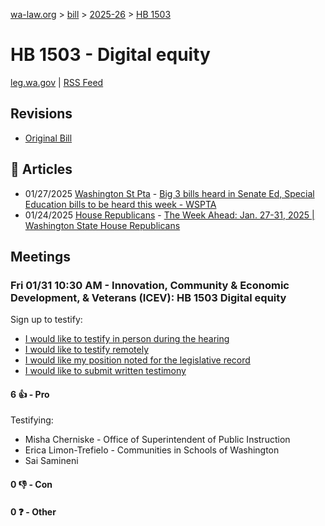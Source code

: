 [wa-law.org](/) > [bill](/bill/) > [2025-26](/bill/2025-26/) > [HB 1503](/bill/2025-26/hb/1503/)

# HB 1503 - Digital equity
[leg.wa.gov](https://app.leg.wa.gov/billsummary?BillNumber=1503&Year=2025&Initiative=false) | [RSS Feed](./rss.xml)

## Revisions
* [Original Bill](1/)

## 📰 Articles
* 01/27/2025 [Washington St Pta](/org/washington_st_pta/) - [Big 3 bills heard in Senate Ed, Special Education bills to be heard this week - WSPTA](https://www.wastatepta.org/2025session-week3/#:~:text=HB%201503)
* 01/24/2025 [House Republicans](/org/house_republicans/) - [The Week Ahead: Jan. 27-31, 2025 | Washington State House Republicans](https://houserepublicans.wa.gov/week/the-week-ahead-jan-27-31-2025/#:~:text=HB%201503)

## Meetings
### Fri 01/31 10:30 AM - Innovation, Community & Economic Development, & Veterans (ICEV): HB 1503 Digital equity
Sign up to testify:
* [I would like to testify in person during the hearing](https://app.leg.wa.gov/csi/Testifier/Add?chamber=House&mId=32580&aId=162091&caId=25167&tId=1)
* [I would like to testify remotely](https://app.leg.wa.gov/csi/Testifier/Add?chamber=House&mId=32580&aId=162091&caId=25167&tId=2)
* [I would like my position noted for the legislative record](https://app.leg.wa.gov/csi/Testifier/Add?chamber=House&mId=32580&aId=162091&caId=25167&tId=3)
* [I would like to submit written testimony](https://app.leg.wa.gov/csi/Testifier/Add?chamber=House&mId=32580&aId=162091&caId=25167&tId=4)

#### 6 👍 - Pro
Testifying:
* Misha Cherniske - Office of Superintendent of Public Instruction
* Erica Limon-Trefielo - Communities in Schools of Washington
* Sai Samineni

#### 0 👎 - Con

#### 0 ❓ - Other
